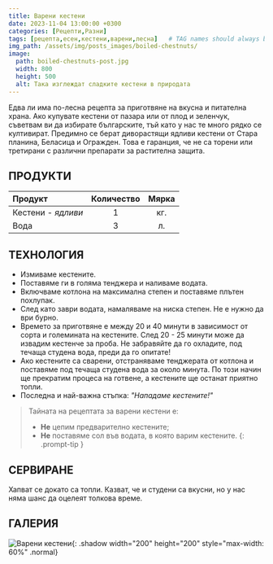 ```yaml
---
title: Варени кестени
date: 2023-11-04 13:00:00 +0300
categories: [Рецепти,Разни]
tags: [рецепта,есен,кестени,варени,лесна]   # TAG names should always be lowercase
img_path: /assets/img/posts_images/boiled-chestnuts/
image:
  path: boiled-chestnuts-post.jpg
  width: 800
  height: 500
  alt: Така изглеждат сладките кестени в природата
---
```


Едва ли има по-лесна рецепта за приготвяне на вкусна и питателна храна. Ако купувате кестени от пазара или от плод и зеленчук, съветвам ви да избирате българските, тъй като у нас те много рядко се култивират. Предимно се берат диворастящи ядливи кестени от Стара планина, Беласица и Огражден. Това е гаранция, че не са торени или третирани с различни препарати за растителна защита.

## **ПРОДУКТИ**

| Продукт                    |Количество  |Мярка   |
|:---------------------------|:----------:|:------:|
|Кестени - *ядливи*          |1           |кг.     |
|Вода                        |3           |л.      |

## **ТЕХНОЛОГИЯ**

- Измиваме кестените.
- Поставяме ги в голяма тенджера и наливаме водата.
- Включваме котлона на максимална степен и поставяме плътен похлупак.
- След като заври водата, намаляваме на ниска степен. Не е нужно да ври бурно.
- Времето за приготвяне е между 20 и 40 минути в зависимост от сорта и големината на кестените. След 20 - 25 минути може да извадим кестенче за проба. Не забравяйте да го охладите, под течаща студена вода, преди да го опитате!
- Ако кестените са сварени, отстраняваме тенджерата от котлона и поставяме под течаща студена вода за около минута. По този начин ще прекратим процеса на готвене, а кестените ще останат приятно топли.
- Последна и най-важна стъпка: *"Нападаме кестените!"*

> Тайната на рецептата за варени кестени е:
>
> - **Не** цепим предварително кестените;
> - **Не** поставяме сол във водата, в която варим кестените.
{: .prompt-tip }

## **СЕРВИРАНЕ**

Хапват се докато са топли. Казват, че и студени са вкусни, но у нас няма шанс да оцелеят толкова време.

## **ГАЛЕРИЯ**

![Варени кестени](boiled-chestnuts-01.jpg){: .shadow width="200" height="200" style="max-width: 60%" .normal}
